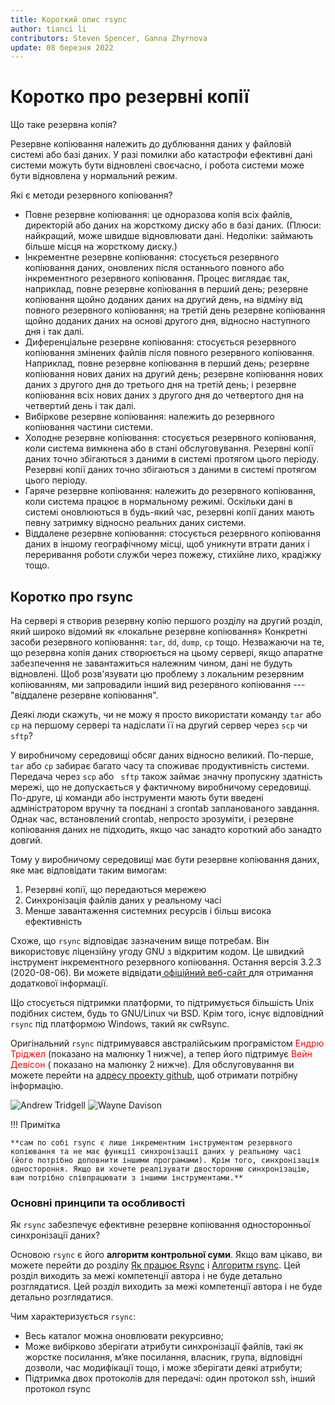 ```yaml
---
title: Короткий опис rsync
author: tianci li
contributors: Steven Spencer, Ganna Zhyrnova
update: 08 березня 2022
---
```


# Коротко про резервні копії

Що таке резервна копія?

Резервне копіювання належить до дублювання даних у файловій системі або базі даних. У разі помилки або катастрофи ефективні дані системи можуть бути відновлені своєчасно, і робота системи може бути відновлена у нормальний режим.

Які є методи резервного копіювання?

* Повне резервне копіювання: це одноразова копія всіх файлів, директорій або даних на жорсткому диску або в базі даних. (Плюси: найкращий, може швидше відновлювати дані. Недоліки: займають більше місця на жорсткому диску.)
* Інкрементне резервне копіювання: стосується резервного копіювання даних, оновлених після останнього повного або інкрементного резервного копіювання. Процес виглядає так, наприклад, повне резервне копіювання в перший день; резервне копіювання щойно доданих даних на другий день, на відміну від повного резервного копіювання; на третій день резервне копіювання щойно доданих даних на основі другого дня, відносно наступного дня і так далі.
* Диференціальне резервне копіювання: стосується резервного копіювання змінених файлів після повного резервного копіювання. Наприклад, повне резервне копіювання в перший день; резервне копіювання нових даних на другий день; резервне копіювання нових даних з другого дня до третього дня на третій день; і резервне копіювання всіх нових даних з другого дня до четвертого дня на четвертий день і так далі.
* Вибіркове резервне копіювання: належить до резервного копіювання частини системи.
* Холодне резервне копіювання: стосується резервного копіювання, коли система вимкнена або в стані обслуговування. Резервні копії даних точно збігаються з даними в системі протягом цього періоду. Резервні копії даних точно збігаються з даними в системі протягом цього періоду.
* Гаряче резервне копіювання: належить до резервного копіювання, коли система працює в нормальному режимі. Оскільки дані в системі оновлюються в будь-який час, резервні копії даних мають певну затримку відносно реальних даних системи.
* Віддалене резервне копіювання: стосується резервного копіювання даних в іншому географічному місці, щоб уникнути втрати даних і переривання роботи служби через пожежу, стихійне лихо, крадіжку тощо.

## Коротко про rsync

На сервері я створив резервну копію першого розділу на другий розділ, який широко відомий як «локальне резервне копіювання» Конкретні засоби резервного копіювання: `tar`, `dd`, `dump`, `cp` тощо. Незважаючи на те, що резервна копія даних створюється на цьому сервері, якщо апаратне забезпечення не завантажиться належним чином, дані не будуть відновлені. Щоб розв'язувати цю проблему з локальним резервним копіюванням, ми запровадили інший вид резервного копіювання --- "віддалене резервне копіювання".

Деякі люди скажуть, чи не можу я просто використати команду `tar` або `cp` на першому сервері та надіслати її на другий сервер через `scp` чи `sftp`?

У виробничому середовищі обсяг даних відносно великий. По-перше, `tar` або `cp` забирає багато часу та споживає продуктивність системи. Передача через `scp` або ` sftp` також займає значну пропускну здатність мережі, що не допускається у фактичному виробничому середовищі. По-друге, ці команди або інструменти мають бути введені адміністратором вручну та поєднані з crontab запланованого завдання. Однак час, встановлений crontab, непросто зрозуміти, і резервне копіювання даних не підходить, якщо час занадто короткий або занадто довгий.

Тому у виробничому середовищі має бути резервне копіювання даних, яке має відповідати таким вимогам:

1. Резервні копії, що передаються мережею
2. Синхронізація файлів даних у реальному часі
3. Менше завантаження системних ресурсів і більш висока ефективність

Схоже, що `rsync` відповідає зазначеним вище потребам. Він використовує ліцензійну угоду GNU з відкритим кодом. Це швидкий інструмент інкрементного резервного копіювання. Остання версія 3.2.3 (2020-08-06). Ви можете відвідати[ офіційний веб-сайт ](https://rsync.samba.org/) для отримання додаткової інформації.

Що стосується підтримки платформи, то підтримується більшість Unix подібних систем, будь то GNU/Linux чи BSD. Крім того, існує відповідний `rsync` під платформою Windows, такий як cwRsync.

Оригінальний `rsync` підтримувався австралійським програмістом <font color=red>Ендрю Тріджел</font> (показано на малюнку 1 нижче), а тепер його підтримує <font color=red>Вейн Девісон</font> ( показано на малюнку 2 нижче). Для обслуговування ви можете перейти на [адресу проекту github](https://github.com/WayneD/rsync), щоб отримати потрібну інформацію.

![ Andrew Tridgell ](images/Andrew_Tridgell.jpg) ![ Wayne Davison ](images/Wayne_Davison.jpg)

!!! Примітка

    **сам по собі rsync є лише інкрементним інструментом резервного копіювання та не має функції синхронізації даних у реальному часі (його потрібно доповнити іншими програмами). Крім того, синхронізація одностороння. Якщо ви хочете реалізувати двосторонню синхронізацію, вам потрібно співпрацювати з іншими інструментами.**

### Основні принципи та особливості

Як `rsync` забезпечує ефективне резервне копіювання односторонньої синхронізації даних?

Основою `rsync` є його **алгоритм контрольної суми**. Якщо вам цікаво, ви можете перейти до розділу [Як працює Rsync](https://rsync.samba.org/how-rsync-works.html) і [Алгоритм rsync](https://rsync.samba.org/tech_report/). Цей розділ виходить за межі компетенції автора і не буде детально розглядатися. Цей розділ виходить за межі компетенції автора і не буде детально розглядатися.

Чим характеризується `rsync`:

* Весь каталог можна оновлювати рекурсивно;
* Може вибірково зберігати атрибути синхронізації файлів, такі як жорстке посилання, м’яке посилання, власник, група, відповідні дозволи, час модифікації тощо, і може зберігати деякі атрибути;
* Підтримка двох протоколів для передачі: один протокол ssh, інший протокол rsync
